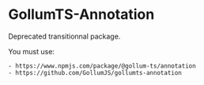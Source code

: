 # GollumTS-Annotation

Deprecated transitionnal package.

You must use:

	- https://www.npmjs.com/package/@gollum-ts/annotation 
	- https://github.com/GollumJS/gollumts-annotation